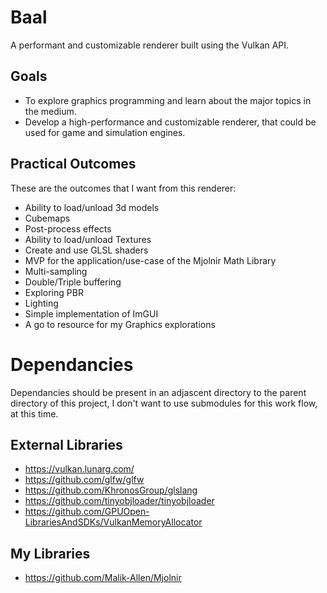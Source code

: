 # Baal
A performant and customizable renderer built using the Vulkan API.

## Goals
- To explore graphics programming and learn about the major topics in the medium. 
- Develop a high-performance and customizable renderer, that could be used for game and simulation engines.

## Practical Outcomes
These are the outcomes that I want from this renderer:
- Ability to load/unload 3d models
- Cubemaps
- Post-process effects
- Ability to load/unload Textures
- Create and use GLSL shaders
- MVP for the application/use-case of the Mjolnir Math Library
- Multi-sampling
- Double/Triple buffering
- Exploring PBR
- Lighting
- Simple implementation of ImGUI
- A go to resource for my Graphics explorations

# Dependancies
Dependancies should be present in an adjascent directory to the parent directory of this project, I don't want to use submodules for this work flow, at this time.

## External Libraries
- https://vulkan.lunarg.com/
- https://github.com/glfw/glfw
- https://github.com/KhronosGroup/glslang
- https://github.com/tinyobjloader/tinyobjloader
- https://github.com/GPUOpen-LibrariesAndSDKs/VulkanMemoryAllocator
## My Libraries
- https://github.com/Malik-Allen/Mjolnir